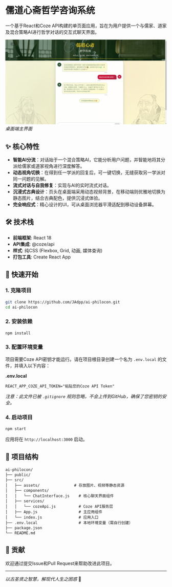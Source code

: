 # 儒道心斋哲学咨询系统

一个基于React和Coze API构建的单页面应用，旨在为用户提供一个与儒家、道家及混合策略AI进行哲学对话的交互式聊天界面。

![应用主界面](./images/main-interface.png)
*桌面端主界面*

## ✨ 核心特性

- **智能AI分流**：对话始于一个混合策略AI，它能分析用户问题，并智能地将其分派给儒家或道家视角进行深度解答。
- **动态视角切换**：在得到任一学派的回复后，可一键切换，无缝获取另一学派对同一问题的见解。
- **流式对话与自我修复**：实现与AI的实时流式对话。
- **沉浸式古典设计**：页头在桌面端采用动态视频背景，在移动端则优雅地切换为静态图片，结合古典配色，提供沉浸式体验。
- **完全响应式**：精心设计的UI，可从桌面浏览器平滑适配到移动设备屏幕。

## 🛠️ 技术栈

- **前端框架**: React 18
- **API集成**: @coze/api
- **样式**: 纯CSS (Flexbox, Grid, 动画, 媒体查询)
- **打包工具**: Create React App

## 🚀 快速开始

### 1. 克隆项目

```bash
git clone https://github.com/JAdpp/ai-philocon.git
cd ai-philocon
```

### 2. 安装依赖

```bash
npm install
```

### 3. 配置环境变量

项目需要Coze API密钥才能运行。请在项目根目录创建一个名为 `.env.local` 的文件，并填入以下内容：

**.env.local**
```
REACT_APP_COZE_API_TOKEN="粘贴您的Coze API Token"
```

*注意：此文件已被 `.gitignore` 规则忽略，不会上传到GitHub，确保了您密钥的安全。*

### 4. 启动项目

```bash
npm start
```

应用将在 `http://localhost:3000` 启动。

## 📁 项目结构

```
ai-philocon/
├── public/
├── src/
│   ├── assets/               # 存放图片、视频等静态资源
│   ├── components/
│   │   └── ChatInterface.js    # 核心聊天界面组件
│   ├── services/
│   │   └── cozeApi.js          # Coze API服务层
│   ├── App.js                  # 主应用组件
│   └── index.js                # 应用入口
├── .env.local                  # 本地环境变量（需自行创建）
├── package.json
└── README.md
```

## 🤝 贡献

欢迎通过提交Issue和Pull Request来帮助改进此项目。

---

*以古圣贤之智慧，解现代人生之困惑* 🌸 
